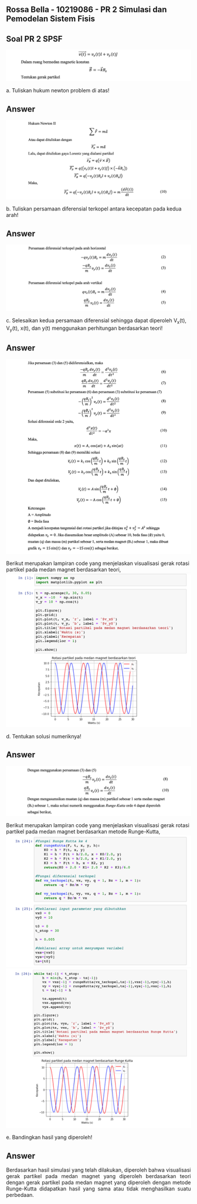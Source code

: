 ## Rossa Bella - 10219086 - PR 2 Simulasi dan Pemodelan Sistem Fisis
## Soal PR 2 SPSF
![alt text](https://github.com/dindafahrila/python-jupyter-notebook/blob/main/tugas_spsf/10219035_tugas2/Soal.png)

a. Tuliskan hukum newton problem di atas!
## Answer
![alt text](https://github.com/dindafahrila/python-jupyter-notebook/blob/main/tugas_spsf/10219035_tugas2/a.png)

b. Tuliskan persamaan diferensial terkopel antara kecepatan pada kedua arah!
## Answer
![alt text](https://github.com/dindafahrila/python-jupyter-notebook/blob/main/tugas_spsf/10219035_tugas2/b.png)

c. Selesaikan kedua persamaan diferensial sehingga dapat diperoleh V<sub>x</sub>(t), V<sub>y</sub>(t), x(t), dan y(t) menggunakan perhitungan berdasarkan teori!
## Answer
![alt text](https://github.com/dindafahrila/python-jupyter-notebook/blob/main/tugas_spsf/10219035_tugas2/c.png)

Berikut merupakan lampiran code yang menjelaskan visualisasi gerak rotasi partikel pada medan magnet berdasarkan teori,
![alt text](https://github.com/dindafahrila/python-jupyter-notebook/blob/main/tugas_spsf/10219035_tugas2/code%20c.png)

d. Tentukan solusi numeriknya!
## Answer
![alt text](https://github.com/dindafahrila/python-jupyter-notebook/blob/main/tugas_spsf/10219035_tugas2/d.png)

Berikut merupakan lampiran code yang menjelaskan visualisasi gerak rotasi partikel pada medan magnet berdasarkan metode Runge-Kutta,
![alt text](https://github.com/dindafahrila/python-jupyter-notebook/blob/main/tugas_spsf/10219035_tugas2/code%20d.1.png)
![alt text](https://github.com/dindafahrila/python-jupyter-notebook/blob/main/tugas_spsf/10219035_tugas2/code%20d.2.png)

e. Bandingkan hasil yang diperoleh!
## Answer
<p align="justify">
Berdasarkan hasil simulasi yang telah dilakukan, diperoleh bahwa visualisasi gerak partikel pada medan magnet yang diperoleh berdasarkan teori dengan gerak partikel pada medan magnet yang diperoleh dengan metode Runge-Kutta didapatkan hasil yang sama atau tidak menghasilkan suatu perbedaan.
</p>
